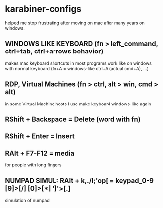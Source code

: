 # karabiner-configs

helped me stop frustrating after moving on mac after many years on windows.

## WINDOWS LIKE KEYBOARD (fn > left_command, ctrl+tab, ctrl+arrows behavior)
makes mac keyboard shortcuts in most programs work like on windows with normal keyboard
(fn+A = windows-like ctrl+A (actual cmd+A), ...)

## RDP, Virtual Machines (fn > ctrl, alt > win, cmd > alt)
in some Virtual Machine hosts I use make keyboard windows-like again

## RShift + Backspace = Delete (word with fn)

## RShift + Enter = Insert

## RAlt + F7-F12 = media
for people with long fingers

## NUMPAD SIMUL: RAlt + k,./l;'op[ = keypad_0-9 [9]>[/] [0]>[*] ']'>[.]
simulation of numpad
